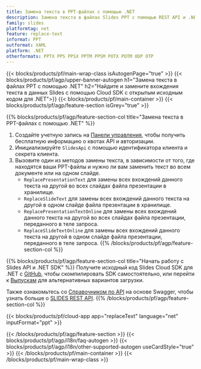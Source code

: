 ```yaml
---
title: Замена текста в PPT-файлах c помощью .NET
description: Замена текста в файлах Slides PPT с помощью REST API и .NET SDK с открытым исходным кодом
family: slides
platformtag: net
feature: replace-text
informat: PPT
outformat: XAML
platform: .NET
otherformats: PPTX PPS PPSX PPTM PPSM POTX POTM ODP OTP
---
```


{{< blocks/products/pf/main-wrap-class isAutogenPage="true" >}}
{{< blocks/products/pf/agp/upper-banner-autogen h1="Замена текста в файлах PPT с помощью .NET" h2="Найдите и замените вхождения текста в данных Slides с помощью Cloud SDK с открытым исходным кодом для .NET">}}
{{< blocks/products/pf/main-container >}}
{{< blocks/products/pf/agp/feature-section isGrey="true" >}}

{{% blocks/products/pf/agp/feature-section-col title="Замена текста в PPT-файлах с помощью .NET" %}}
1. Создайте учетную запись на <a href="https://dashboard.aspose.cloud/">Панели управления</a>, чтобы получить бесплатную информацию о квотах API и авторизации.
1. Инициализируйте ```SlidesApi``` с помощью идентификатора клиента и секрета клиента.
1. Вызовите один из методов замены текста, в зависимости от того, где находятся ваши PPT-файлы и нужно ли вам заменить текст во всем документе или на одном слайде.
    - ```ReplacePresentationText``` для замены всех вхождений данного текста на другой во всех слайдах файла презентации в хранилище.
    - ```ReplaceSlideText``` для замены всех вхождений данного текста на другой в одном слайде файла презентации в хранилище.
    - ```ReplacePresentationTextOnline``` для замены всех вхождений данного текста на другой во всех слайдах файла презентации, переданного в теле запроса.
    - ```ReplaceSlideTextOnline``` для замены всех вхождений данного текста на другой в одном слайде файла презентации, переданного в теле запроса.
{{% /blocks/products/pf/agp/feature-section-col %}}

{{% blocks/products/pf/agp/feature-section-col title="Начать работу с Slides API и .NET SDK" %}}
Получите исходный код Slides Cloud SDK для .NET с [GitHub](https://github.com/aspose-slides-cloud/aspose-slides-cloud-dotnet), чтобы скомпилировать SDK самостоятельно, или перейти к [Выпускам](https://releases.aspose.cloud/) для альтернативных вариантов загрузки.

Также ознакомьтесь со [Справочником по API](https://apireference.aspose.cloud/slides/) на основе Swagger, чтобы узнать больше о [SLIDES REST API](https://products.aspose.cloud/slides/curl/).
{{% /blocks/products/pf/agp/feature-section-col %}}

{{< blocks/products/pf/cloud-app app="replaceText" language="net" inputFormat="ppt" >}}

{{< /blocks/products/pf/agp/feature-section >}}
{{< blocks/products/pf/agp/i18n/faq-autogen >}}
{{< blocks/products/pf/agp/i18n/other-supported-autogen useCardStyle="true" >}}
{{< /blocks/products/pf/main-container >}}
{{< /blocks/products/pf/main-wrap-class >}}